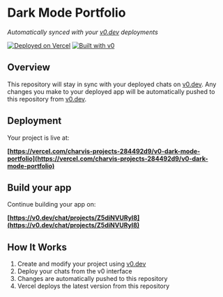 # Dark Mode Portfolio

*Automatically synced with your [v0.dev](https://v0.dev) deployments*

[![Deployed on Vercel](https://img.shields.io/badge/Deployed%20on-Vercel-black?style=for-the-badge&logo=vercel)](https://vercel.com/charvis-projects-284492d9/v0-dark-mode-portfolio)
[![Built with v0](https://img.shields.io/badge/Built%20with-v0.dev-black?style=for-the-badge)](https://v0.dev/chat/projects/Z5diNVURyl8)

## Overview

This repository will stay in sync with your deployed chats on [v0.dev](https://v0.dev).
Any changes you make to your deployed app will be automatically pushed to this repository from [v0.dev](https://v0.dev).

## Deployment

Your project is live at:

**[https://vercel.com/charvis-projects-284492d9/v0-dark-mode-portfolio](https://vercel.com/charvis-projects-284492d9/v0-dark-mode-portfolio)**

## Build your app

Continue building your app on:

**[https://v0.dev/chat/projects/Z5diNVURyl8](https://v0.dev/chat/projects/Z5diNVURyl8)**

## How It Works

1. Create and modify your project using [v0.dev](https://v0.dev)
2. Deploy your chats from the v0 interface
3. Changes are automatically pushed to this repository
4. Vercel deploys the latest version from this repository